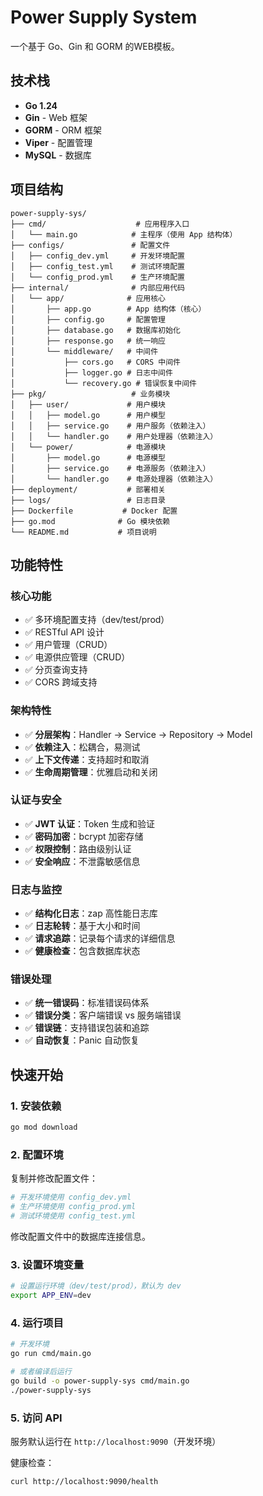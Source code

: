 # Power Supply System

一个基于 Go、Gin 和 GORM 的WEB模板。

## 技术栈

- **Go 1.24**
- **Gin** - Web 框架
- **GORM** - ORM 框架
- **Viper** - 配置管理
- **MySQL** - 数据库

## 项目结构

```
power-supply-sys/
├── cmd/                    # 应用程序入口
│   └── main.go            # 主程序（使用 App 结构体）
├── configs/               # 配置文件
│   ├── config_dev.yml     # 开发环境配置
│   ├── config_test.yml    # 测试环境配置
│   └── config_prod.yml    # 生产环境配置
├── internal/              # 内部应用代码
│   └── app/              # 应用核心
│       ├── app.go        # App 结构体（核心）
│       ├── config.go     # 配置管理
│       ├── database.go   # 数据库初始化
│       ├── response.go   # 统一响应
│       └── middleware/   # 中间件
│           ├── cors.go   # CORS 中间件
│           ├── logger.go # 日志中间件
│           └── recovery.go # 错误恢复中间件
├── pkg/                   # 业务模块
│   ├── user/             # 用户模块
│   │   ├── model.go      # 用户模型
│   │   ├── service.go    # 用户服务（依赖注入）
│   │   └── handler.go    # 用户处理器（依赖注入）
│   └── power/            # 电源模块
│       ├── model.go      # 电源模型
│       ├── service.go    # 电源服务（依赖注入）
│       └── handler.go    # 电源处理器（依赖注入）
├── deployment/           # 部署相关
├── logs/                 # 日志目录
├── Dockerfile           # Docker 配置
├── go.mod              # Go 模块依赖
└── README.md           # 项目说明
```

## 功能特性

### 核心功能

- ✅ 多环境配置支持（dev/test/prod）
- ✅ RESTful API 设计
- ✅ 用户管理（CRUD）
- ✅ 电源供应管理（CRUD）
- ✅ 分页查询支持
- ✅ CORS 跨域支持

### 架构特性

- ✅ **分层架构**：Handler → Service → Repository → Model
- ✅ **依赖注入**：松耦合，易测试
- ✅ **上下文传递**：支持超时和取消
- ✅ **生命周期管理**：优雅启动和关闭

### 认证与安全

- ✅ **JWT 认证**：Token 生成和验证
- ✅ **密码加密**：bcrypt 加密存储
- ✅ **权限控制**：路由级别认证
- ✅ **安全响应**：不泄露敏感信息

### 日志与监控

- ✅ **结构化日志**：zap 高性能日志库
- ✅ **日志轮转**：基于大小和时间
- ✅ **请求追踪**：记录每个请求的详细信息
- ✅ **健康检查**：包含数据库状态

### 错误处理

- ✅ **统一错误码**：标准错误码体系
- ✅ **错误分类**：客户端错误 vs 服务端错误
- ✅ **错误链**：支持错误包装和追踪
- ✅ **自动恢复**：Panic 自动恢复

## 快速开始

### 1. 安装依赖

```bash
go mod download
```

### 2. 配置环境

复制并修改配置文件：

```bash
# 开发环境使用 config_dev.yml
# 生产环境使用 config_prod.yml
# 测试环境使用 config_test.yml
```

修改配置文件中的数据库连接信息。

### 3. 设置环境变量

```bash
# 设置运行环境（dev/test/prod），默认为 dev
export APP_ENV=dev
```

### 4. 运行项目

```bash
# 开发环境
go run cmd/main.go

# 或者编译后运行
go build -o power-supply-sys cmd/main.go
./power-supply-sys
```

### 5. 访问 API

服务默认运行在 `http://localhost:9090`（开发环境）

健康检查：

```bash
curl http://localhost:9090/health
```
